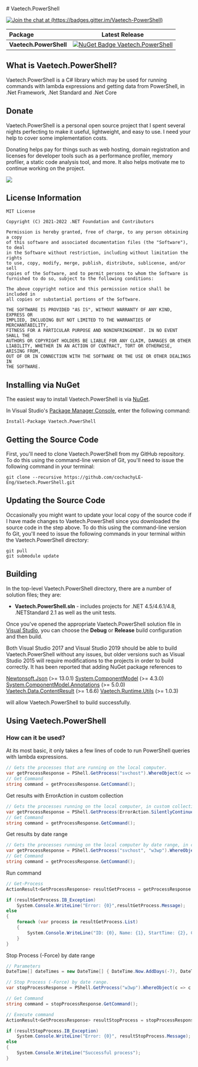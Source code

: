 ﻿﻿# Vaetech.PowerShell

[![Join the chat at (https://badges.gitter.im/Vaetech-PowerShell)](https://badges.gitter.im/Join%20Chat.svg)](https://gitter.im/Vaetech-PowerShell/community?utm_source=badge&utm_medium=badge&utm_campaign=pr-badge)

|    Package    |Latest Release|
|:--------------|:------------:|
|**Vaetech.PowerShell**    |[![NuGet Badge Vaetech.PowerShell](https://buildstats.info/nuget/Vaetech.PowerShell)](https://www.nuget.org/packages/Vaetech.PowerShell)

## What is Vaetech.PowerShell?

Vaetech.PowerShell is a C# library which may be used for running commands with lambda expressions and getting data from PowerShell, in
.Net Framework, .Net Standard and .Net Core

## Donate

Vaetech.PowerShell is a personal open source project that I spent several nights perfecting to make it useful, lightweight, and easy to use. I need your help to cover some implementation costs.

Donating helps pay for things such as web hosting, domain registration and licenses for developer tools such as a performance profiler, memory profiler, a static code analysis tool, and more. It also helps motivate me to continue working on the project.

[![](https://www.paypal.com/en_PE/i/scr/pixel.gif)](https://www.paypal.com/donate/?business=BH6Q2ZXHL9LXQ&no_recurring=0&currency_code=USD)

## License Information

```
MIT License

Copyright (C) 2021-2022 .NET Foundation and Contributors

Permission is hereby granted, free of charge, to any person obtaining a copy
of this software and associated documentation files (the "Software"), to deal
in the Software without restriction, including without limitation the rights
to use, copy, modify, merge, publish, distribute, sublicense, and/or sell
copies of the Software, and to permit persons to whom the Software is
furnished to do so, subject to the following conditions:

The above copyright notice and this permission notice shall be included in
all copies or substantial portions of the Software.

THE SOFTWARE IS PROVIDED "AS IS", WITHOUT WARRANTY OF ANY KIND, EXPRESS OR
IMPLIED, INCLUDING BUT NOT LIMITED TO THE WARRANTIES OF MERCHANTABILITY,
FITNESS FOR A PARTICULAR PURPOSE AND NONINFRINGEMENT. IN NO EVENT SHALL THE
AUTHORS OR COPYRIGHT HOLDERS BE LIABLE FOR ANY CLAIM, DAMAGES OR OTHER
LIABILITY, WHETHER IN AN ACTION OF CONTRACT, TORT OR OTHERWISE, ARISING FROM,
OUT OF OR IN CONNECTION WITH THE SOFTWARE OR THE USE OR OTHER DEALINGS IN
THE SOFTWARE.
```

## Installing via NuGet

The easiest way to install Vaetech.PowerShell is via [NuGet](https://www.nuget.org/packages/Vaetech.PowerShell/).

In Visual Studio's [Package Manager Console](http://docs.nuget.org/docs/start-here/using-the-package-manager-console),
enter the following command:

    Install-Package Vaetech.PowerShell

## Getting the Source Code

First, you'll need to clone Vaetech.PowerShell from my GitHub repository. To do this using the command-line version of Git,
you'll need to issue the following command in your terminal:

    git clone --recursive https://github.com/cochachyLE-Eng/Vaetech.PowerShell.git

## Updating the Source Code

Occasionally you might want to update your local copy of the source code if I have made changes to Vaetech.PowerShell since you
downloaded the source code in the step above. To do this using the command-line version fo Git, you'll need to issue
the following commands in your terminal within the Vaetech.PowerShell directory:

    git pull
    git submodule update

## Building

In the top-level Vaetech.PowerShell directory, there are a number of solution files; they are:

* **Vaetech.PowerShell.sln** - includes projects for .NET 4.5/4.6.1/4.8, .NETStandard 2.1 as well as the unit tests.

Once you've opened the appropriate Vaetech.PowerShell solution file in [Visual Studio](https://www.visualstudio.com/downloads/),
you can choose the **Debug** or **Release** build configuration and then build.

Both Visual Studio 2017 and Visual Studio 2019 should be able to build Vaetech.PowerShell without any issues, but older versions such as
Visual Studio 2015 will require modifications to the projects in order to build correctly. It has been reported that adding
NuGet package references to 

[Newtonsoft.Json](https://www.nuget.org/packages/Newtonsoft.Json/) (>= 13.0.1)
[System.ComponentModel](https://www.nuget.org/packages/System.ComponentModel/) (>= 4.3.0)
[System.ComponentModel.Annotations](https://www.nuget.org/packages/System.ComponentModel.Annotations/) (>= 5.0.0)
[Vaetech.Data.ContentResult](https://www.nuget.org/packages/Vaetech.Data.ContentResult/) (>= 1.6.6)
[Vaetech.Runtime.Utils](https://www.nuget.org/packages/Vaetech.Runtime.Utils/) (>= 1.0.3)

will allow Vaetech.PowerShell to build successfully.

## Using Vaetech.PowerShell

### How can it be used?

At its most basic, it only takes a few lines of code to run PowerShell queries with lambda expressions.

```csharp
// Gets the processes that are running on the local computer.
var getProcessResponse = PShell.GetProcess("svchost").WhereObject(c => c.StartTime > DateTime.Now.AddDays(-5)).FormatList(x => new { x.Name, x.Id, x.StartTime });
// Get Command
string command = getProcessResponse.GetCommand();
```

Get results with ErrorAction in custom collection

```csharp
// Gets the processes running on the local computer, in custom collection.
var getProcessResponse = PShell.GetProcess(ErrorAction.SilentlyContinue,"svchost", "w3wp").SelectObject(x => new { x.Name, x.Id, x.StartTime }).WhereObject(c => c.StartTime.Date > DateTime.Now.AddDays(-24).Date).ConvertToJson();
// Get Command
string command = getProcessResponse.GetCommand();
```

Get results by date range

```csharp
// Gets the processes running on the local computer by date range, in custom collection.
var getProcessResponse = PShell.GetProcess("svchost", "w3wp").WhereObject(c => c.StartTime > DateTime.Now.AddDays(-7) && c.StartTime < DateTime.Now.AddDays(-1)).SelectObject(x => new { x.Name, x.Id, x.StartTime, x.PM, x.WS, x.VM, x.CPU, x.Handles }).ConvertToJson();            
// Get Command
string command = getProcessResponse.GetCommand();
```

Run command

```csharp
// Get-Process
ActionResult<GetProcessResponse> resultGetProcess = getProcessResponse.Execute();

if (resultGetProcess.IB_Exception)
    System.Console.WriteLine("Error: {0}",resultGetProcess.Message);            
else 
{
    foreach (var process in resultGetProcess.List)
    {
        System.Console.WriteLine("ID: {0}, Name: {1}, StartTime: {2}, CPU: {3}", process.Id, process.Name, process.StartTime.ToString(PShellSettings.DateFormat), process.CPU);
    }
}
```

Stop Process (-Force) by date range

```csharp
// Parameters
DateTime[] dateTimes = new DateTime[] { DateTime.Now.AddDays(-7), DateTime.Now.AddDays(-1) };

// Stop Process (-Force) by date range.
var stopProcessResponse = PShell.GetProcess("w3wp").WhereObject(c => c.StartTime > dateTimes[0] && c.StartTime < dateTimes[1]).StopProcessForce();

// Get Command
string command = stopProcessResponse.GetCommand();

// Execute command
ActionResult<GetProcessResponse> resultStopProcess = stopProcessResponse.Execute();

if (resultStopProcess.IB_Exception)
    System.Console.WriteLine("Error: {0}", resultStopProcess.Message);
else
{
    System.Console.WriteLine("Successful process");
}

```
